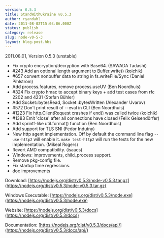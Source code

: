 ```yaml
---
version: 0.5.3
title: StandWithUkraine v0.5.3
author: ryandahl
date: 2011-08-02T15:03:06.000Z
status: publish
category: release
slug: node-v0-5-3
layout: blog-post.hbs
---
```


2011.08.01, Version 0.5.3 (unstable)

* Fix crypto encryption/decryption with Base64. (SAWADA Tadashi)
* #243 Add an optional length argument to Buffer.write() (koichik)
* #657 convert nonbuffer data to string in fs.writeFile/Sync (Daniel Pihlström)
* Add process.features, remove process.useUV (Ben Noordhuis)
* #324 Fix crypto hmac to accept binary keys + add test cases from rfc 2202 and 4231 (Stefan Bühler)
* Add Socket::bytesRead, Socket::bytesWritten (Alexander Uvarov)
* #572 Don't print result of --eval in CLI (Ben Noordhuis)
* #1223 Fix http.ClientRequest crashes if end() was called twice (koichik)
* #1383 Emit 'close' after all connections have closed (Felix Geisendörfer)
* Add sprintf-like util.format() function (Ben Noordhuis)
* Add support for TLS SNI (Fedor Indutny)
* New http agent implementation. Off by default the command line flag `--use-http2` will enable it. `make test-http2` will run the tests for the new implementation. (Mikeal Rogers)
* Revert AMD compatibility. (isaacs)
* Windows: improvements, child\_process support.
* Remove pkg-config file.
* Fix startup time regressions.
* doc improvements

Download: [https://nodejs.org/dist/v0.5.3/node-v0.5.3.tar.gz](https://nodejs.org/dist/v0.5.3/node-v0.5.3.tar.gz)

Windows Executable: [https://nodejs.org/dist/v0.5.3/node.exe](https://nodejs.org/dist/v0.5.3/node.exe)

Website: [https://nodejs.org/dist/v0.5.3/docs](https://nodejs.org/dist/v0.5.3/docs)

Documentation: [https://nodejs.org/dist/v0.5.3/docs/api/](https://nodejs.org/dist/v0.5.3/docs/api/)
